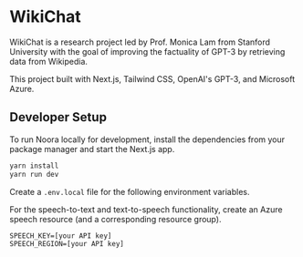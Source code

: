 # WikiChat

WikiChat is a research project led by Prof. Monica Lam from Stanford University with the goal of improving the factuality of GPT-3 by retrieving data from Wikipedia.

This project built with Next.js, Tailwind CSS, OpenAI's GPT-3, and Microsoft Azure.

## Developer Setup

To run Noora locally for development, install the dependencies from your package manager and start the Next.js app.

```bash
yarn install
yarn run dev
```

Create a `.env.local` file for the following environment variables. 

For the speech-to-text and text-to-speech functionality, create an Azure speech resource (and a corresponding resource group).

```
SPEECH_KEY=[your API key]
SPEECH_REGION=[your API key]